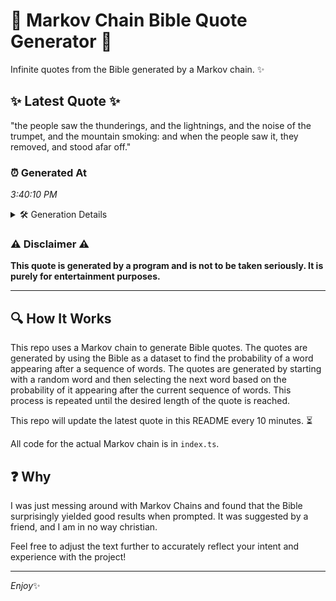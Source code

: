 # 📖 Markov Chain Bible Quote Generator 📖

Infinite quotes from the Bible generated by a Markov chain. ✨

## ✨ Latest Quote ✨
"the people saw the thunderings, and the lightnings, and the noise of the trumpet, and the mountain smoking: and when the people saw it, they removed, and stood afar off."

### ⏰ Generated At
*3:40:10 PM*

<details>
    <summary>🛠️ Generation Details</summary>
    <p>
        <strong>🌱 Seed:</strong> the<br>
        <strong>🔄 Iterations:</strong> 29<br>
        <strong>📜 Context History:</strong><br>[ the ]: people<br>[ the, people ]: saw<br>[ the, people, saw ]: the<br>[ the, people, saw, the ]: thunderings,<br>[ the, people, saw, the, thunderings, ]: and<br>[ the, people, saw, the, thunderings,, and ]: the<br>[ people, saw, the, thunderings,, and, the ]: lightnings,<br>[ saw, the, thunderings,, and, the, lightnings, ]: and<br>[ the, thunderings,, and, the, lightnings,, and ]: the<br>[ thunderings,, and, the, lightnings,, and, the ]: noise<br>[ and, the, lightnings,, and, the, noise ]: of<br>[ the, lightnings,, and, the, noise, of ]: the<br>[ lightnings,, and, the, noise, of, the ]: trumpet,<br>[ and, the, noise, of, the, trumpet, ]: and<br>[ the, noise, of, the, trumpet,, and ]: the<br>[ noise, of, the, trumpet,, and, the ]: mountain<br>[ of, the, trumpet,, and, the, mountain ]: smoking:<br>[ the, trumpet,, and, the, mountain, smoking: ]: and<br>[ trumpet,, and, the, mountain, smoking:, and ]: when<br>[ and, the, mountain, smoking:, and, when ]: the<br>[ the, mountain, smoking:, and, when, the ]: people<br>[ mountain, smoking:, and, when, the, people ]: saw<br>[ smoking:, and, when, the, people, saw ]: it,<br>[ and, when, the, people, saw, it, ]: they<br>[ when, the, people, saw, it,, they ]: removed,<br>[ the, people, saw, it,, they, removed, ]: and<br>[ people, saw, it,, they, removed,, and ]: stood<br>[ saw, it,, they, removed,, and, stood ]: afar<br>[ it,, they, removed,, and, stood, afar ]: off.<br>
    </p>
</details>

### ⚠️ Disclaimer ⚠️
**This quote is generated by a program and is not to be taken seriously. It is purely for entertainment purposes.**

---

## 🔍 How It Works

This repo uses a Markov chain to generate Bible quotes. The quotes are generated by using the Bible as a dataset to find the probability of a word appearing after a sequence of words. The quotes are generated by starting with a random word and then selecting the next word based on the probability of it appearing after the current sequence of words. This process is repeated until the desired length of the quote is reached.

This repo will update the latest quote in this README every 10 minutes. ⏳

All code for the actual Markov chain is in `index.ts`.

## ❓ Why

I was just messing around with Markov Chains and found that the Bible surprisingly yielded good results when prompted. 
It was suggested by a friend, and I am in no way christian.

Feel free to adjust the text further to accurately reflect your intent and experience with the project!

---

*Enjoy*✨
